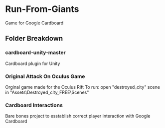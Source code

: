 # Run-From-Giants
Game for Google Cardboard

## Folder Breakdown

### cardboard-unity-master
Cardboard plugin for  Unity

### Original Attack On Oculus Game
Orginal game made for the Oculus Rift
To run: open "destroyed_city" scene in "Assets\Destroyed_city_FREE\Scenes"

### Cardboard Interactions 
Bare bones project to esstablish correct player interaction with Google Cardboard
